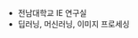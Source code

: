 - 전남대학교 IE 연구실
- 딥러닝, 머신러닝, 이미지 프로세싱

<!---
dev-johnlee/dev-johnlee is a ✨ special ✨ repository because its `README.md` (this file) appears on your GitHub profile.
You can click the Preview link to take a look at your changes.
--->
